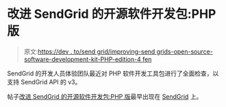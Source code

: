 # 改进 SendGrid 的开源软件开发包:PHP 版

> 原文:[https://dev . to/send grid/improving-send grids-open-source-software-development-kit-PHP-edition-4 fen](https://dev.to/sendgrid/improving-sendgrids-open-source-software-development-kit-php-edition-4fen)

SendGrid 的开发人员体验团队最近对 PHP 软件开发工具包进行了全面检查，以支持 SendGrid API 的 v3。

帖子[改进 SendGrid 的开源软件开发包:PHP 版](https://sendgrid.com/blog/improving-sendgrids-open-source-software-development-kit-php-edition/)最早出现在 [SendGrid](https://sendgrid.com) 上。